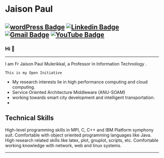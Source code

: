 # Jaison Paul


[![wordPress Badge](https://img.shields.io/badge/MyBlog-blue?style=flat-square&logo=Wordpress&logoColor=white&link=https://jaisonmpaul.github.io)](https://jaisonmpaul.github.io)
[![Linkedin Badge](https://img.shields.io/badge/LinkedIn-blue?style=flat-square&logo=Linkedin&logoColor=white&link=https://www.linkedin.com/in/jaisonmpaul/)](https://www.linkedin.com/in/jaisonmpaul/)
[![Gmail Badge](https://img.shields.io/badge/-jaisonmpaul@gmail.com-c14438?style=flat-square&logo=Gmail&logoColor=white&link=mailto:jaisonmpaul@gmail.com)](jaisonmpaul@gmail.com)
[![YouTube Badge](https://img.shields.io/badge/YouTube-red?style=flat-square&logo=YouTube&logoColor=white&link=https://www.youtube.com/channel/UCEJOxdR1ofpCNAbioWV_viA)](https://www.youtube.com/channel/UCEJOxdR1ofpCNAbioWV_viA)
---
### Hi 👋
---
I am Fr Jaison Paul Mulerikkal, a Professor in Information Technology .
```
This is my Open Initiative 
```
- My research interests lie in high performance computing and cloud computing.
- Service Oriented Architecture Middleware (ANU-SOAM)
- working towards smart city development and intelligent transportation.
- 
## Technical Skills    
High-level programming skills in MPI, C, C++ and IBM Platform symphony suit. Comfortable with object oriented programming languages like Java. High research related skills like latex, plot, gnuplot, scripts, etc. Comfortable working knowledge with network, web and linux systems.


----------------------------------------------
